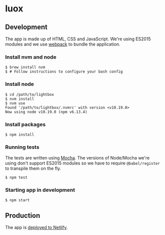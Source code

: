 # luox

## Development

The app is made up of HTML, CSS and JavaScript. We're using ES2015 modules and we use [webpack](https://webpack.js.org) to bundle the application.

### Install nvm and node

```
$ brew install nvm
$ # Follow instructions to configure your bash config
```

### Install node

```
$ cd /path/to/lightbox
$ nvm install
$ nvm use
Found '/path/to/lightbox/.nvmrc' with version <v10.19.0>
Now using node v10.19.0 (npm v6.13.4)
```

### Install packages

```
$ npm install
```

### Running tests

The tests are written using [Mocha](https://mochajs.org/). The versions of Node/Mocha we're using don't support ES2015 modules so we have to require `@babel/register` to transpile them on the fly.

```
$ npm test
```

### Starting app in development

```
$ npm start
```

## Production

The app is [deployed to Netlify](https://luox.netlify.app/).
